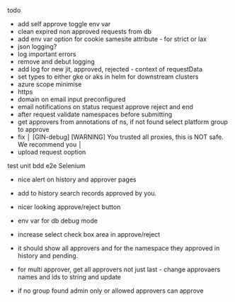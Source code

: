 todo

- add self approve toggle env var
- clean expired non approved requests from db
- add env var option for cookie samesite attribute - for strict or lax
- json logging?
- log important errors
- remove and debut logging 
- add log for new jit, approved, rejected - context of requestData
- set types to either gke or aks in helm for downstream clusters
- azure scope minimise
- https
- domain on email input preconfigured
- email notifications on status request approve reject and end
- after request validate namespaces before submitting
- get approvers from annotations of ns, if not found select platform group to approve 
- fix │ [GIN-debug] [WARNING] You trusted all proxies, this is NOT safe. We recommend you │
- upload request ooption


test
  unit
  bdd
  e2e Selenium 

- nice alert on history and approver pages
- add to history search records approved by you.
- nicer looking approve/reject button
- env var for db debug mode
- increase select check box area in approve/reject

- it should show all approvers and for the namespace they approved in history and pending.
- for multi approver, get all approvers not just last - change approvaers names and ids to string and update
- if no group found admin only or allowed approvers can approve
